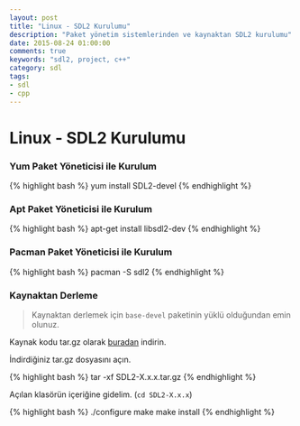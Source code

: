 ```yaml
---
layout: post
title: "Linux - SDL2 Kurulumu"
description: "Paket yönetim sistemlerinden ve kaynaktan SDL2 kurulumu"
date: 2015-08-24 01:00:00
comments: true
keywords: "sdl2, project, c++"
category: sdl
tags:
- sdl
- cpp
---
```


Linux - SDL2 Kurulumu
========================

### Yum Paket Yöneticisi ile Kurulum

{% highlight bash %}
yum install SDL2-devel
{% endhighlight %}

### Apt Paket Yöneticisi ile Kurulum

{% highlight bash %}
apt-get install libsdl2-dev
{% endhighlight %}

### Pacman Paket Yöneticisi ile Kurulum

{% highlight bash %}
pacman -S sdl2
{% endhighlight %}

### Kaynaktan Derleme

> Kaynaktan derlemek için `base-devel` paketinin yüklü olduğundan emin olunuz.

Kaynak kodu tar.gz olarak [buradan](https://www.libsdl.org/download-2.0.php) indirin.

İndirdiğiniz tar.gz dosyasını açın.

{% highlight bash %}
tar -xf SDL2-X.x.x.tar.gz
{% endhighlight %}

Açılan klasörün içeriğine gidelim. (`cd SDL2-X.x.x`)

{% highlight bash %}
./configure
make
make install
{% endhighlight %}
